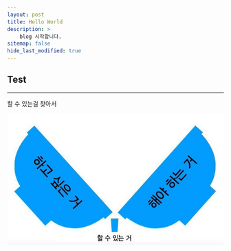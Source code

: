 ```yaml
---
layout: post
title: Hello World
description: >
    blog 시작합니다.
sitemap: false
hide_last_modified: true
---
```

## Test
----
할 수 있는걸 찾아서 

![할 수 있는걸 찾아서](/assets/img/blog/IMG_1815.JPG)

